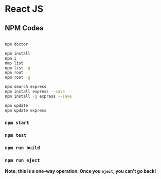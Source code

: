 # React JS

## NPM Codes

```sh

npm doctor

npm install
npm i
nmp list
npm list -g
npm root
npm root -g

npm search express
npm install express --save
npm install -g express --save

npm update
npm update express
```

### `npm start`

### `npm test`



### `npm run build`

### `npm run eject`

**Note: this is a one-way operation. Once you `eject`, you can't go back!**
